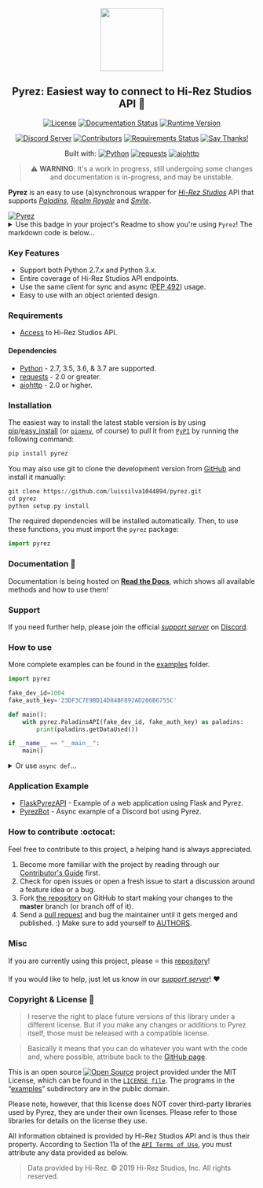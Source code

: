 <div  align="center">
<a href="https://github.com/luissilva1044894/Pyrez" title="Pyrez · Github repository" alt="Pyrez: Easiest way to connect to Hi-Rez Studios API!"><img src="https://raw.githubusercontent.com/luissilva1044894/Pyrez/gh-pages/assets/images/Pyrez.png" height="128" width="128"></a>

## Pyrez: Easiest way to connect to Hi-Rez Studios API :snake:
[![License](https://img.shields.io/github/license/luissilva1044894/Pyrez.svg?style=plastic&logoWidth=15)][license]
[![Documentation Status](https://readthedocs.org/projects/pyrez/badge/?version=latest)](https://pyrez.readthedocs.io/en/latest/?badge=latest)
[![Runtime Version](https://img.shields.io/pypi/pyversions/pyrez.svg?style=plastic&logo=python&logoWidth=15&logoColor=white)][pyrez-pypi]

[![Discord Server](https://img.shields.io/discord/549020573846470659.svg?style=plastic&logo=discord&logoWidth=15)][support-server-discord]
[![Contributors](https://img.shields.io/github/contributors/luissilva1044894/Pyrez.svg?style=plastic&logo=github&logoWidth=15)](https://github.com/luissilva1044894/Pyrez/graphs/contributors "Contributors")
[![Requirements Status](https://requires.io/github/luissilva1044894/Pyrez/requirements.svg?branch=master)](https://requires.io/github/luissilva1044894/Pyrez/requirements/?branch=master)
[![Say Thanks!](https://img.shields.io/badge/Say%20Thanks-!-1EAEDB.svg)](https://saythanks.io/to/luissilva1044894 "Say Thanks!")

Built with: [![Python](https://img.shields.io/badge/Python-3.7.3-blue.svg?style=plastic&logo=python&logoWidth=15&logoColor=white)](https://docs.python.org/3.7/whatsnew/changelog.html#python-3-7-3-final "Python 3.7.3")
[![requests](https://img.shields.io/badge/requests-2.22.0-orange.svg?style=plastic)](https://pypi.org/project/requests/2.22.0/ "requests 2.22")
[![aiohttp](https://img.shields.io/badge/aiohttp-3.5.4-orange.svg?style=plastic)](https://pypi.org/project/aiohttp/3.5.4/ "aiohttp 3.5.4")

> :warning: **WARNING**: It's a work in progress, still undergoing some changes and documentation is in-progress, and may be unstable.

</div>

**Pyrez** is an easy to use (a)synchronous wrapper for [*Hi-Rez Studios*](https://www.hirezstudios.com "Hi-Rez Studios") API that supports [*Paladins*](https://www.paladins.com "Paladins Game"), [*Realm Royale*](https://www.realmroyale.com "Realm Royale Game") and [*Smite*](https://www.smitegame.com "Smite Game").

<a href="https://github.com/luissilva1044894/pyrez" title="Pyrez" target="_blank">
  <img alt="Pyrez" src="https://img.shields.io/badge/Using-Pyrez-00bb88.svg?logo=python&logoWidth=20&logoColor=white&style=plastic">
</a>
<details markdown="1">
<summary>Use this badge in your project's Readme to show you're using <code>Pyrez</code>! The markdown code is below...</summary>

```markdown hl_lines="7 12"
[![Pyrez](https://img.shields.io/badge/Using-Pyrez-00bb88.svg?logo=python&logoWidth=20&logoColor=white&style=plastic)](https://github.com/luissilva1044894/pyrez)
```

</details>

### Key Features
 * Support both Python 2.7.x and Python 3.x.
 * Entire coverage of Hi-Rez Studios API endpoints.
 * Use the same client for sync and async ([PEP 492](https://www.python.org/dev/peps/pep-0492/)) usage.
 * Easy to use with an object oriented design.

### Requirements
 * [Access](https://pyrez.readthedocs.io/en/latest/getting_started.html#registration "Form access to Hi-Rez Studios API") to Hi-Rez Studios API.

#### Dependencies
 * [Python](https://www.python.org/) - 2.7, 3.5, 3.6, & 3.7 are supported.
 * [requests](https://github.com/kennethreitz/requests/) - 2.0 or greater.
 * [aiohttp](https://github.com/aio-libs/aiohttp/) - 2.0 or higher.

### Installation
The easiest way to install the latest stable version is by using [pip](http://www.pip-installer.org/en/latest/)/[easy_install](https://setuptools.readthedocs.io/en/latest/easy_install.html) (or [`pipenv`](https://docs.pipenv.org), of course) to pull it from [`PyPI`](https://pypi.org "Python's package manager") by running the following command:

```py
pip install pyrez
```

You may also use git to clone the development version from [GitHub][github-repo] and install it manually:

```py
git clone https://github.com/luissilva1044894/pyrez.git
cd pyrez
python setup.py install
```
The required dependencies will be installed automatically.
Then, to use these functions, you must import the `pyrez` package:

```py
import pyrez
```

### Documentation :book:
Documentation is being hosted on [**Read the Docs**](https://pyrez.readthedocs.io/en/latest/ "Pyrez · Documentation"), which shows all available methods and how to use them!

### Support
If you need further help, please join the official [*support server*][support-server-discord] on [Discord](https://discordapp.com/ "Discord App").

### How to use
More complete examples can be found in the [examples][examples-folder] folder.

```py
import pyrez

fake_dev_id=1004
fake_auth_key='23DF3C7E9BD14D84BF892AD206B6755C'

def main():
    with pyrez.PaladinsAPI(fake_dev_id, fake_auth_key) as paladins:
        print(paladins.getDataUsed())

if __name__ == "__main__":
	main()
```

<details markdown="1">
<summary>Or use <code>async def</code>...</summary>

If your code uses `async` / `await`, use `async def`:

```python hl_lines="7 12"
async def main(dev_id, auth_key):
   import pyrez
   async with pyrez.PaladinsAPI.Async(dev_id, auth_key) as paladins:
      print(await paladins.getDataUsed())

import asyncio

fake_dev_id=1004
fake_auth_key='23DF3C7E9BD14D84BF892AD206B6755C'

loop = asyncio.get_event_loop()
loop.run_until_complete(main(fake_dev_id, fake_auth_key))
```

</details>

### Application Example

 * [FlaskPyrezAPI](https://github.com/luissilva1044894/FlaskPyrezAPI) - Example of a web application using Flask and Pyrez.
 * [PyrezBot](https://github.com/luissilva1044894/PyrezBot) - Async example of a Discord bot using Pyrez.

### How to contribute :octocat:

Feel free to contribute to this project, a helping hand is always appreciated.

 1. Become more familiar with the project by reading through our [Contributor's Guide](./.github/CONTRIBUTING.md) first.
 2. Check for open issues or open a fresh issue to start a discussion around a feature idea or a bug.
 3. Fork [the repository][github-repo] on GitHub to start making your changes to the **master** branch (or branch off of it).
 4. Send a [pull request](https://help.github.com/en/articles/creating-a-pull-request-from-a-fork) and bug the maintainer until it gets merged and published. :) Make sure to add yourself to [AUTHORS](./AUTHORS.md).

### Misc

If you are currently using this project, please ⭐️ this [repository][github-repo]!

If you would like to help, just let us know in our [*support server*][support-server-discord]! :heart:

### Copyright & License 📝
> I reserve the right to place future versions of this library under a different license. But if you make any changes or additions to Pyrez itself, those must be released with a compatible license.

> Basically it means that you can do whatever you want with the code and, where possible, attribute back to the [GitHub page][github-repo].

This is an open source [![Open Source](https://raw.githubusercontent.com/abhishekbanthia/Public-APIs/master/opensource.png)][open-source-definition] project provided under the MIT License, which can be found in the [`LICENSE file`][license]. The programs in the “[examples][examples-folder]” subdirectory are in the public domain.

Please note, however, that this license does NOT cover third-party libraries used by Pyrez, they are under their own licenses. Please refer to those libraries for details on the license they use.

All information obtained is provided by Hi-Rez Studios API and is thus their property. According to Section 11a of the [`API Terms of Use`][api-terms-of-use], you must attribute any data provided as below.

> Data provided by Hi-Rez. © 2019 Hi-Rez Studios, Inc. All rights reserved.

[examples-folder]: ./examples
[open-source-definition]: https://www.opensource.org "See http://www.opensource.org for the Open Source Definition"

[api-terms-of-use]: https://www.hirezstudios.com/wp-content/themes/hi-rez-studios/pdf/api-terms-of-use-agreement.pdf "Hi-Rez Studios API · Terms of Use"
[github-repo]: https://github.com/luissilva1044894/Pyrez "Pyrez · Github repository"
[license]: ./LICENSE "Pyrez · License"
[pyrez-pypi]: https://pypi.org/project/pyrez "Pyrez · PyPI"
[support-server-discord]: https://discord.gg/XkydRPS "Support Server · Discord"
